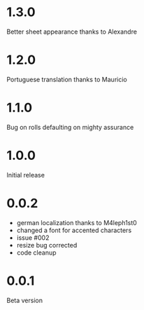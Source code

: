 # 1.3.0
Better sheet appearance
thanks to Alexandre
# 1.2.0
Portuguese translation
thanks to Mauricio
# 1.1.0
Bug on rolls defaulting on mighty assurance
# 1.0.0
Initial release
# 0.0.2
- german localization thanks to M4leph1st0 
- changed a font for accented characters
- issue #002
- resize bug corrected
- code cleanup
# 0.0.1
Beta version